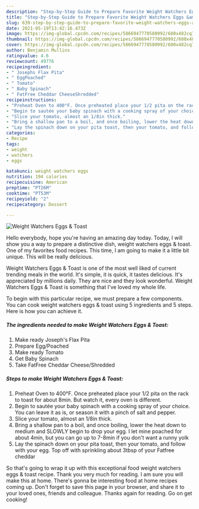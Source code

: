 ```yaml
---
description: "Step-by-Step Guide to Prepare Favorite Weight Watchers Eggs &amp;amp; Toast"
title: "Step-by-Step Guide to Prepare Favorite Weight Watchers Eggs &amp;amp; Toast"
slug: 639-step-by-step-guide-to-prepare-favorite-weight-watchers-eggs-and-amp-toast
date: 2021-05-19T13:42:16.473Z
image: https://img-global.cpcdn.com/recipes/5866947770580992/680x482cq70/weight-watchers-eggs-toast-recipe-main-photo.jpg
thumbnail: https://img-global.cpcdn.com/recipes/5866947770580992/680x482cq70/weight-watchers-eggs-toast-recipe-main-photo.jpg
cover: https://img-global.cpcdn.com/recipes/5866947770580992/680x482cq70/weight-watchers-eggs-toast-recipe-main-photo.jpg
author: Benjamin Mullins
ratingvalue: 4.6
reviewcount: 49776
recipeingredient:
- " Josephs Flax Pita"
- " EggPoached"
- " Tomato"
- " Baby Spinach"
- " FatFree Cheddar CheeseShredded"
recipeinstructions:
- "Preheat Oven to 400°F. Once preheated place your 1/2 pita on the rack to toast for about 8min. But watch it, every oven is different."
- "Begin to sautée your baby spinach with a cooking spray of your choice. You can leave it as is, or season it with a pinch of salt and pepper."
- "Slice your tomato, almost an 1/8in thick."
- "Bring a shallow pan to a boil, and once boiling, lower the heat down to medium and SLOWLY begin to drop your egg. I let mine poached for about 4min, but you can go up to 7-8min if you don&#39;t want a runny yolk"
- "Lay the spinach down on your pita toast, then your tomato, and follow with your egg. Top off with sprinkling about 3tbsp of your Fatfree cheddar"
categories:
- Recipe
tags:
- weight
- watchers
- eggs

katakunci: weight watchers eggs 
nutrition: 194 calories
recipecuisine: American
preptime: "PT26M"
cooktime: "PT53M"
recipeyield: "2"
recipecategory: Dessert

---
```



![Weight Watchers Eggs &amp; Toast](https://img-global.cpcdn.com/recipes/5866947770580992/680x482cq70/weight-watchers-eggs-toast-recipe-main-photo.jpg)

Hello everybody, hope you're having an amazing day today. Today, I will show you a way to prepare a distinctive dish, weight watchers eggs &amp; toast. One of my favorites food recipes. This time, I am going to make it a little bit unique. This will be really delicious.



Weight Watchers Eggs &amp; Toast is one of the most well liked of current trending meals in the world. It's simple, it is quick, it tastes delicious. It's appreciated by millions daily. They are nice and they look wonderful. Weight Watchers Eggs &amp; Toast is something that I've loved my whole life.


To begin with this particular recipe, we must prepare a few components. You can cook weight watchers eggs &amp; toast using 5 ingredients and 5 steps. Here is how you can achieve it.

<!--inarticleads1-->

##### The ingredients needed to make Weight Watchers Eggs &amp; Toast:

1. Make ready  Joseph&#39;s Flax Pita
1. Prepare  Egg/Poached
1. Make ready  Tomato
1. Get  Baby Spinach
1. Take  FatFree Cheddar Cheese/Shredded




<!--inarticleads2-->

##### Steps to make Weight Watchers Eggs &amp; Toast:

1. Preheat Oven to 400°F. Once preheated place your 1/2 pita on the rack to toast for about 8min. But watch it, every oven is different.
1. Begin to sautée your baby spinach with a cooking spray of your choice. You can leave it as is, or season it with a pinch of salt and pepper.
1. Slice your tomato, almost an 1/8in thick.
1. Bring a shallow pan to a boil, and once boiling, lower the heat down to medium and SLOWLY begin to drop your egg. I let mine poached for about 4min, but you can go up to 7-8min if you don&#39;t want a runny yolk
1. Lay the spinach down on your pita toast, then your tomato, and follow with your egg. Top off with sprinkling about 3tbsp of your Fatfree cheddar




So that's going to wrap it up with this exceptional food weight watchers eggs &amp; toast recipe. Thank you very much for reading. I am sure you will make this at home. There's gonna be interesting food at home recipes coming up. Don't forget to save this page in your browser, and share it to your loved ones, friends and colleague. Thanks again for reading. Go on get cooking!
